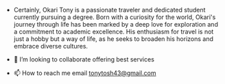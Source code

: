 - Certainly, Okari Tony is a passionate traveler and dedicated student currently pursuing a degree. Born with a curiosity for the world, Okari's journey through life has been marked by a deep love for exploration and a commitment to academic excellence. His enthusiasm for travel is not just a hobby but a way of life, as he seeks to broaden his horizons and embrace diverse cultures.

- 💞️ I’m looking to collaborate offering best services
- 📫 How to reach me email tonytosh43@gmail.com 

<!---
okaritony/okaritony is a ✨ special ✨ repository because its `README.md` (this file) appears on your GitHub profile.
You can click the Preview link to take a look at your changes.
--->
